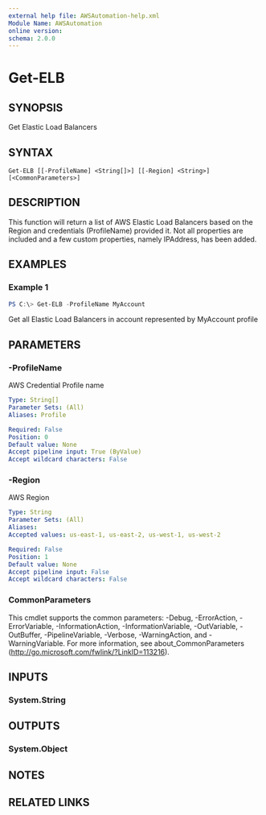 ```yaml
---
external help file: AWSAutomation-help.xml
Module Name: AWSAutomation
online version:
schema: 2.0.0
---
```


# Get-ELB

## SYNOPSIS
Get Elastic Load Balancers

## SYNTAX

```
Get-ELB [[-ProfileName] <String[]>] [[-Region] <String>] [<CommonParameters>]
```

## DESCRIPTION
This function will return a list of AWS Elastic Load Balancers based on the Region and credentials (ProfileName) provided it. Not all properties are included and a few custom properties, namely IPAddress, has been added.

## EXAMPLES

### Example 1
```powershell
PS C:\> Get-ELB -ProfileName MyAccount
```

Get all Elastic Load Balancers in account represented by MyAccount profile

## PARAMETERS

### -ProfileName
AWS Credential Profile name

```yaml
Type: String[]
Parameter Sets: (All)
Aliases: Profile

Required: False
Position: 0
Default value: None
Accept pipeline input: True (ByValue)
Accept wildcard characters: False
```

### -Region
AWS Region

```yaml
Type: String
Parameter Sets: (All)
Aliases:
Accepted values: us-east-1, us-east-2, us-west-1, us-west-2

Required: False
Position: 1
Default value: None
Accept pipeline input: False
Accept wildcard characters: False
```

### CommonParameters
This cmdlet supports the common parameters: -Debug, -ErrorAction, -ErrorVariable, -InformationAction, -InformationVariable, -OutVariable, -OutBuffer, -PipelineVariable, -Verbose, -WarningAction, and -WarningVariable.
For more information, see about_CommonParameters (http://go.microsoft.com/fwlink/?LinkID=113216).

## INPUTS

### System.String

## OUTPUTS

### System.Object
## NOTES

## RELATED LINKS

